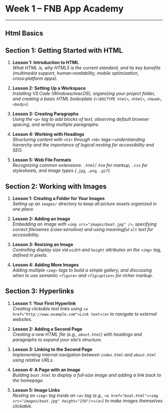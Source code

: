 # Week 1 – FNB App Academy
---------------------------

## Html Basics

## Section 1: Getting Started with HTML

1. **Lesson 1: Introduction to HTML**  
   *What HTML is, why HTML5 is the current standard, and its key benefits (multimedia support, human‑readability, mobile optimization, cross‑platform apps).*

2. **Lesson 2: Setting Up a Workspace**  
   *Installing VS Code (Windows/macOS), organizing your project folder, and creating a basic HTML boilerplate (`<!DOCTYPE html>`, `<html>`, `<head>`, `<body>`).*

3. **Lesson 3: Creating Paragraphs**  
   *Using the `<p>` tag to add blocks of text, observing default browser spacing, and writing multiple paragraphs.*

4. **Lesson 4: Working with Headings**  
   *Structuring content with `<h1>` through `<h6>` tags—understanding hierarchy and the importance of logical nesting for accessibility and SEO.*

5. **Lesson 5: Web File Formats**  
   *Recognizing common extensions: `.html`/`.htm` for markup, `.css` for stylesheets, and image types (`.jpg`, `.png`, `.gif`).*

## Section 2: Working with Images

1. **Lesson 1: Creating a Folder for Your Images**  
   *Setting up an `images/` directory to keep all picture assets organized in one place.*

2. **Lesson 2: Adding an Image**  
   *Embedding an image with `<img src="images/boat.jpg" />`, specifying correct filenames (case‑sensitive) and using meaningful `alt` text for accessibility.*

3. **Lesson 3: Resizing an Image**  
   *Controlling display size via `width` and `height` attributes on the `<img>` tag, defined in pixels.*

4. **Lesson 4: Adding More Images**  
   *Adding multiple `<img>` tags to build a simple gallery, and discussing when to use semantic `<figure>` and `<figcaption>` for richer markup.*

## Section 3: Hyperlinks

1. **Lesson 1: Your First Hyperlink**  
   *Creating clickable text links using `<a href="http://www.example.com">Link text</a>` to navigate to external websites.*

2. **Lesson 2: Adding a Second Page**  
   *Creating a new HTML file (e.g., `about.html`) with headings and paragraphs to expand your site’s structure.*

3. **Lesson 3: Linking to the Second Page**  
   *Implementing internal navigation between `index.html` and `about.html` using relative URLs.*

4. **Lesson 4: A Page with an Image**  
   *Building `boat.html` to display a full‑size image and adding a link back to the homepage.*

5. **Lesson 5: Image Links**  
   *Nesting an `<img>` tag inside an `<a>` tag (e.g., `<a href="boat.html"><img src="images/boat.jpg" height="150"/></a>`) to make images themselves clickable.*
